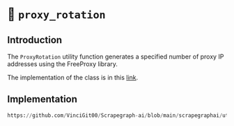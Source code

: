 # 🍓 `proxy_rotation`

## Introduction
The `ProxyRotation` utility function generates a specified number of proxy IP addresses using the FreeProxy library.

The implementation of the class is in this [link](https://github.com/VinciGit00/Scrapegraph-ai/blob/main/scrapegraphai/utils/proxy_rotation.py).

## Implementation
```python reference title="ProxyGenerator"
https://github.com/VinciGit00/Scrapegraph-ai/blob/main/scrapegraphai/utils/proxy_rotation.py
```